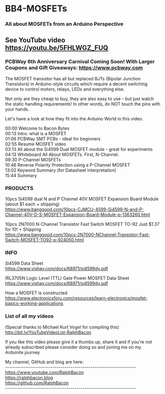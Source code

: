 # BB4-MOSFETs
### All about MOSFETs from an Arduino Perspective

## See YouTube video https://youtu.be/5FHLWGZ_FUQ

### **PCBWay 6th Anniversary** Carnival Coming Soon! With Larger Coupons and Gift Giveaways: https://www.pcbway.com

The MOSFET transistor has all but replaced BJTs (Bipolar Junction Transistors) in Arduino-style circuits which require a decent switching device to control motors, relays, LEDs and everything else.

Not only are they cheap to buy, they are also easy to use - but just watch the static handling requirements! In other words, do NOT touch the pins with your hands.

Let's have a look at how they fit into the Arduino World in this video.

00:00 Welcome to Bacon Bytes  
00:13 Intro: what is a MOSFET  
01:06 PCBWay SMT PCBs - ideal for beginners  
02:55 Resume MOSFET video  
03:13 All about the Si4599 Dual MOSFET module - great for experiments  
04:13 Whiteboard All About MOSFETs. First, N-Channel.  
09:30 P-Channel MOSFETs  
10:46 Reverse Polarity Protection using a P-Channel MOSFET  
13:02 Keyword Summary (for Datasheet interpretation)  
15:44 Summary  

### PRODUCTS

10pcs Si4599 dual N and P Channel 40V MOSFET Expansion Board Module (about $1 each + shipping)  
https://www.banggood.com/10pcs-CJMCU-4599-Si4599-N-and-P-Channel-40V-D-S-MOSFET-Expansion-Board-Module-p-1363260.html

10pcs 2N7000 N-Channel Transistor Fast Switch MOSFET TO-92 Just $1.37 for 10! + Shipping  
https://www.banggood.com/10pcs-2N7000-NChannel-Transistor-Fast-Switch-MOSFET-TO92-p-924050.html  

### INFO

Si4599 Data Sheet  
https://www.vishay.com/docs/68971/si4599dy.pdf

IRL3705N Logic Level (TTL) Gate Power MOSFET Data Sheet  
https://www.vishay.com/docs/68971/si4599dy.pdf  

How a MOSFET is constructed  
https://www.electronicsforu.com/resources/learn-electronics/mosfet-basics-working-applications

### List of all my videos
(Special thanks to Michael Kurt Vogel for compiling this)  
http://bit.ly/YouTubeVideoList-RalphBacon

If you like this video please give it a thumbs up, share it and if you're not already subscribed please consider doing so and joining me on my Arduinite journey

My channel, GitHub and blog are here:  
\------------------------------------------------------------------  
https://www.youtube.com/RalphBacon  
https://ralphbacon.blog  
https://github.com/RalphBacon  
\------------------------------------------------------------------
